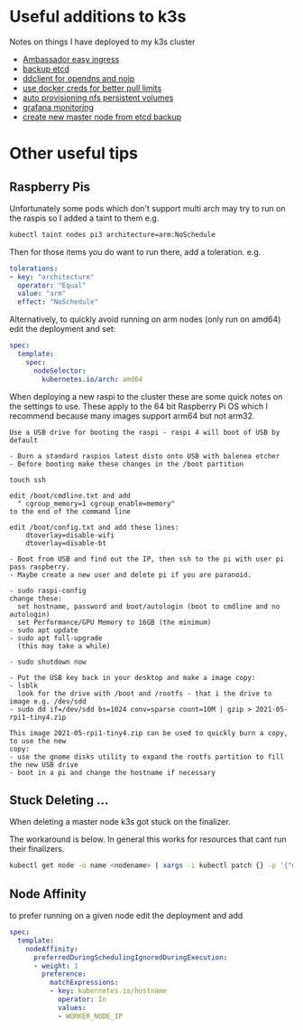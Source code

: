 Useful additions to k3s
=======================

Notes on things I have deployed to my k3s cluster

- [Ambassador easy ingress](deployed/ambassador/README.md)
- [backup etcd](deployed/backup/README.md)
- [ddclient for opendns and noip](deployed/ddclient/README.md)
- [use docker creds for better pull limits](deployed/docker-account/README.md)
- [auto provisioning nfs persistent volumes](deployed/dynamic-nfs/README.md)
- [grafana monitoring](deployed/monitoring/README.md)
- [create new master node from etcd backup](deployed/ambassador/README.md)

Other useful tips
=================

Raspberry Pis
-------------
Unfortunately some pods which don't support multi arch may try to run
on the raspis so I added a taint to them e.g.
```bash
kubectl taint nodes pi3 architecture=arm:NoSchedule
```
Then for those items you do want to run there, add a toleration.
e.g.
``` yaml
tolerations:
- key: "architecture"
  operator: "Equal"
  value: "arm"
  effect: "NoSchedule"
```

Alternatively, to quickly avoid running on arm nodes (only run on amd64) edit the
deployment and set:

``` yaml
spec:
  template:
    spec:
      nodeSelector:
        kubernetes.io/arch: amd64
```

When deploying a new raspi to the cluster these are some quick notes on
the settings to use. These apply to the 64 bit Raspberry Pi OS which I
recommend because many images support arm64 but not arm32.

```
Use a USB drive for booting the raspi - raspi 4 will boot of USB by default

- Burn a standard raspios latest disto onto USB with balenea etcher
- Before booting make these changes in the /boot partition

touch ssh

edit /boot/cmdline.txt and add
  " cgroup_memory=1 cgroup_enable=memory"
to the end of the command line

edit /boot/config.txt and add these lines:
    dtoverlay=disable-wifi
    dtoverlay=disable-bt

- Boot from USB and find out the IP, then ssh to the pi with user pi pass raspberry.
- Maybe create a new user and delete pi if you are paranoid.

- sudo raspi-config
change these:
  set hostname, password and boot/autologin (boot to cmdline and no autologin)
  set Performance/GPU Memory to 16GB (the minimum)
- sudo apt update
- sudo apt full-upgrade
  (this may take a while)

- sudo shutdown now

- Put the USB key back in your desktop and make a image copy:
- lsblk
  look for the drive with /boot and /rootfs - that i the drive to image e.g. /dev/sdd
- sudo dd if=/dev/sdd bs=1024 conv=sparse count=10M | gzip > 2021-05-rpi1-tiny4.zip

This image 2021-05-rpi1-tiny4.zip can be used to quickly burn a copy, to use the new
copy:
- use the gnome disks utility to expand the rootfs partition to fill the new USB drive
- boot in a pi and change the hostname if necessary
```

Stuck Deleting ...
------------------
When deleting a master node k3s got stuck on the finalizer.

The workaround is below. In general this works for resources that cant
run their finalizers.

``` bash
kubectl get node -o name <nodename> | xargs -i kubectl patch {} -p '{"metadata":{"finalizers":[]}}' --type=merge
```

Node Affinity
-------------
to prefer running on a given node edit the deployment and add


``` yaml
spec:
  template:
    nodeAffinity:
      preferredDuringSchedulingIgnoredDuringExecution:
      - weight: 1
        preference:
          matchExpressions:
          - key: kubernetes.io/hostname
            operator: In
            values:
            - WORKER_NODE_IP
```